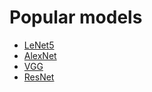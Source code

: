 # Popular models

- [LeNet5](1998_lenet5.ipynb)
- [AlexNet](2012_alexnet.ipynb)
- [VGG](2014_vgg.ipynb)
- [ResNet](2015_resnet.ipynb)
